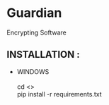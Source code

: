 # Guardian
Encrypting Software

<h2><b>INSTALLATION :</b></h2>

- WINDOWS<br>
  <br>
  cd <<Guardian Location>><br>
  pip install -r requirements.txt
